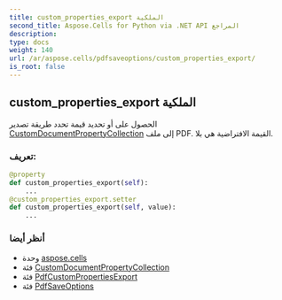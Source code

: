 ```yaml
---
title: custom_properties_export الملكية
second_title: Aspose.Cells for Python via .NET API المراجع
description:
type: docs
weight: 140
url: /ar/aspose.cells/pdfsaveoptions/custom_properties_export/
is_root: false
---
```

##  custom_properties_export الملكية

الحصول على أو تحديد قيمة تحدد طريقة تصدير [CustomDocumentPropertyCollection](/cells/python-net/ar/aspose.cells.properties/customdocumentpropertycollection) إلى ملف PDF. القيمة الافتراضية هي بلا.
###  تعريف:
```python
@property
def custom_properties_export(self):
    ...
@custom_properties_export.setter
def custom_properties_export(self, value):
    ...
```

###  أنظر أيضا
* وحدة [aspose.cells](../../)
* فئة [CustomDocumentPropertyCollection](/cells/python-net/ar/aspose.cells.properties/customdocumentpropertycollection)
* فئة [PdfCustomPropertiesExport](/cells/python-net/ar/aspose.cells.rendering/pdfcustompropertiesexport)
* فئة [PdfSaveOptions](/cells/python-net/ar/aspose.cells/pdfsaveoptions)
